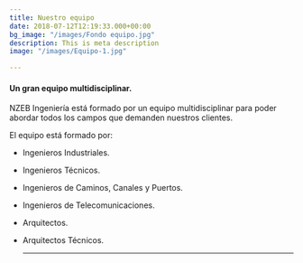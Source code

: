 ```yaml
---
title: Nuestro equipo
date: 2018-07-12T12:19:33.000+00:00
bg_image: "/images/Fondo equipo.jpg"
description: This is meta description
image: "/images/Equipo-1.jpg"

---
```

#### Un gran equipo multidisciplinar.

NZEB Ingeniería está formado por un equipo multidisciplinar para poder abordar todos los campos que demanden nuestros clientes.

El equipo está formado por:

* Ingenieros Industriales.
* Ingenieros Técnicos.
* Ingenieros de Caminos, Canales y Puertos.
* Ingenieros de Telecomunicaciones.
* Arquitectos.
* Arquitectos Técnicos.

  ***